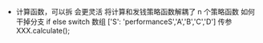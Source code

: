 - 计算函数，可以拆  会更灵活
    将计算和发钱策略函数解耦了
    n 个策略函数
    如何干掉分支 if else switch
    数组  ['S': 'performanceS','A','B','C','D']
    传参
    XXX.calculate();